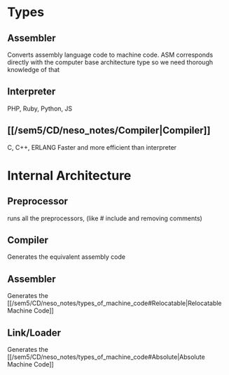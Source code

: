
# Types
## Assembler
Converts assembly language code to machine code. ASM corresponds directly with the computer base architecture type so we need thorough knowledge of that


## Interpreter
PHP, Ruby, Python, JS


## [[/sem5/CD/neso_notes/Compiler|Compiler]]
C, C++, ERLANG
Faster and more efficient than interpreter


# Internal Architecture

## Preprocessor
runs all the preprocessors, (like # include and removing comments)

## Compiler
Generates the equivalent assembly code

## Assembler
Generates the [[/sem5/CD/neso_notes/types_of_machine_code#Relocatable|Relocatable Machine Code]] 

## Link/Loader
Generates the [[/sem5/CD/neso_notes/types_of_machine_code#Absolute|Absolute Machine Code]]
